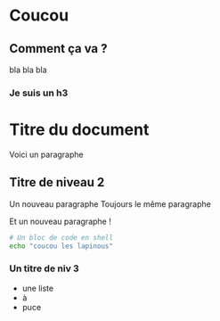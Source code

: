 # Coucou
## Comment ça va ?


bla bla bla

### Je suis un h3


# Titre du document

Voici un paragraphe

## Titre de niveau 2

Un nouveau paragraphe
Toujours le même paragraphe

Et un nouveau paragraphe !

```sh
# Un bloc de code en shell
echo "coucou les lapinous"
```

### Un titre de niv 3

* une liste
* à
* puce